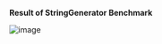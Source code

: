 **Result of StringGenerator Benchmark**

![image](https://github.com/komdil/IT-RUN/assets/50167116/849655d1-08bf-493f-ba04-231f4fc1b660)
